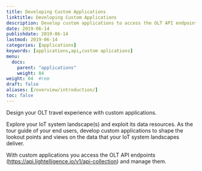 ```yaml
---
title: Developing Custom Applications
linktitle: Developing Custom Applications
description: Develop custom applications to access the OLT API endpoints.
date: 2019-06-14
publishdate: 2019-06-14
lastmod: 2019-06-14
categories: [applications]
keywords: [applications,api,custom aplications]
menu:
  docs:
    parent: "applications"
    weight: 04
weight: 04	#rem
draft: false
aliases: [/overview/introduction/]
toc: false
---
```


Design your OLT travel experience with custom applications. 

Explore your IoT system landscape(s) and exploit its data resources. As the tour guide of your end users, develop custom applications to shape the lookout points and views on the data that your IoT system landscapes deliver. 

With custom applications you access the OLT API endpoints (https://api.lightelligence.io/v1/api-collection) and manage them.




	







